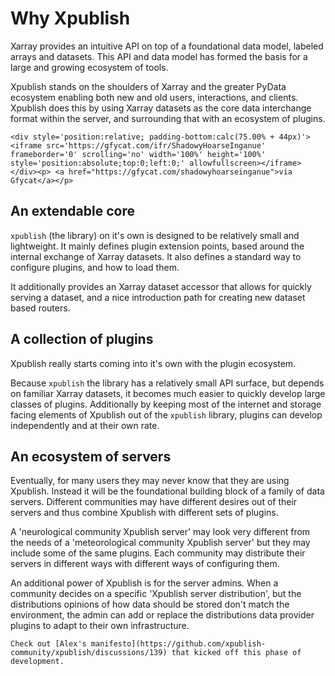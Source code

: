 # Why Xpublish

Xarray provides an intuitive API on top of a foundational data model, labeled arrays and datasets.
This API and data model has formed the basis for a large and growing ecosystem of tools.

Xpublish stands on the shoulders of Xarray and the greater PyData ecosystem enabling both new and old users, interactions, and clients.
Xpublish does this by using Xarray datasets as the core data interchange format within the server, and surrounding that with an ecosystem of plugins.

```{warning} Hold on to your hats, we're about to say Xpublish a lot
<div style='position:relative; padding-bottom:calc(75.00% + 44px)'><iframe src='https://gfycat.com/ifr/ShadowyHoarseInganue' frameborder='0' scrolling='no' width='100%' height='100%' style='position:absolute;top:0;left:0;' allowfullscreen></iframe></div><p> <a href="https://gfycat.com/shadowyhoarseinganue">via Gfycat</a></p>
```

## An extendable core

`xpublish` (the library) on it's own is designed to be relatively small and lightweight. It mainly defines plugin extension points, based around the internal exchange of Xarray datasets. It also defines a standard way to configure plugins, and how to load them.

It additionally provides an Xarray dataset accessor that allows for quickly serving a dataset, and a nice introduction path for creating new dataset based routers.

## A collection of plugins

Xpublish really starts coming into it's own with the plugin ecosystem.

Because `xpublish` the library has a relatively small API surface, but depends on familiar Xarray datasets, it becomes much easier to quickly develop large classes of plugins. Additionally by keeping most of the internet and storage facing elements of Xpublish out of the `xpublish` library, plugins can develop independently and at their own rate.

## An ecosystem of servers

Eventually, for many users they may never know that they are using Xpublish. Instead it will be the foundational building block of a family of data servers. Different communities may have different desires out of their servers and thus combine Xpublish with different sets of plugins.

A 'neurological community Xpublish server' may look very different from the needs of a 'meteorological community Xpublish server' but they may include some of the same plugins. Each community may distribute their servers in different ways with different ways of configuring them.

An additional power of Xpublish is for the server admins. When a community decides on a specific 'Xpublish server distribution', but the distributions opinions of how data should be stored don't match the environment, the admin can add or replace the distributions data provider plugins to adapt to their own infrastructure.

```{admonition} For more background
Check out [Alex's manifesto](https://github.com/xpublish-community/xpublish/discussions/139) that kicked off this phase of development.
```
